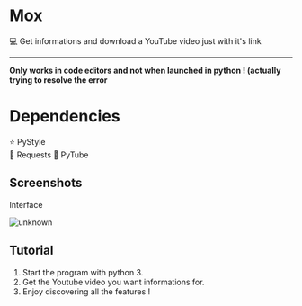 # Mox
💻 Get informations and download a YouTube video just with it's link

-----

**Only works in code editors and not when launched in python ! (actually trying to resolve the error**


# Dependencies

 ⭐️ PyStyle  
 🌙 Requests
 🌝 PyTube
 

## Screenshots

Interface

![unknown](https://user-images.githubusercontent.com/95881999/158248963-2fe91970-aed6-444b-85cf-2d28eb005faa.png)

## Tutorial

1. Start the program with python 3.  
2. Get the Youtube video you want informations for.
3. Enjoy discovering all the features !
